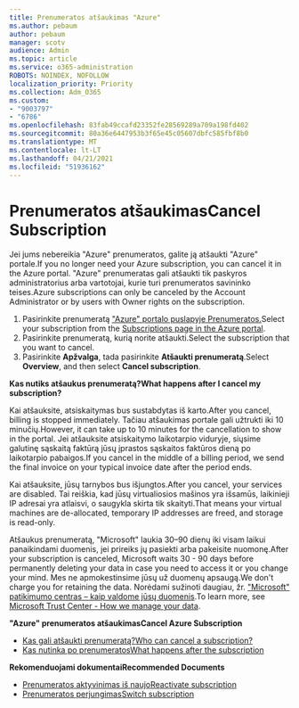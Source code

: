 ```yaml
---
title: Prenumeratos atšaukimas "Azure"
ms.author: pebaum
author: pebaum
manager: scotv
audience: Admin
ms.topic: article
ms.service: o365-administration
ROBOTS: NOINDEX, NOFOLLOW
localization_priority: Priority
ms.collection: Adm_O365
ms.custom:
- "9003797"
- "6786"
ms.openlocfilehash: 83fab49ccafd23352fe28569289a709a198fd402
ms.sourcegitcommit: 80a36e6447953b3f65e45c05607dbfc585fbf8b0
ms.translationtype: MT
ms.contentlocale: lt-LT
ms.lasthandoff: 04/21/2021
ms.locfileid: "51936162"
---
```

# <a name="cancel-subscription"></a><span data-ttu-id="90958-102">Prenumeratos atšaukimas</span><span class="sxs-lookup"><span data-stu-id="90958-102">Cancel Subscription</span></span>

<span data-ttu-id="90958-103">Jei jums nebereikia "Azure" prenumeratos, galite ją atšaukti "Azure" portale.</span><span class="sxs-lookup"><span data-stu-id="90958-103">If you no longer need your Azure subscription, you can cancel it in the Azure portal.</span></span> <span data-ttu-id="90958-104">"Azure" prenumeratas gali atšaukti tik paskyros administratorius arba vartotojai, kurie turi prenumeratos savininko teises.</span><span class="sxs-lookup"><span data-stu-id="90958-104">Azure subscriptions can only be canceled by the Account Administrator or by users with Owner rights on the subscription.</span></span>

1. <span data-ttu-id="90958-105">Pasirinkite prenumeratą ["Azure" portalo puslapyje Prenumeratos.](https://portal.azure.com/#blade/Microsoft_Azure_Billing/SubscriptionsBlade)</span><span class="sxs-lookup"><span data-stu-id="90958-105">Select your subscription from the [Subscriptions page in the Azure portal](https://portal.azure.com/#blade/Microsoft_Azure_Billing/SubscriptionsBlade).</span></span>
2. <span data-ttu-id="90958-106">Pasirinkite prenumeratą, kurią norite atšaukti.</span><span class="sxs-lookup"><span data-stu-id="90958-106">Select the subscription that you want to cancel.</span></span>
3. <span data-ttu-id="90958-107">Pasirinkite **Apžvalga**, tada pasirinkite **Atšaukti prenumeratą**.</span><span class="sxs-lookup"><span data-stu-id="90958-107">Select **Overview**, and then select **Cancel subscription**.</span></span>

<span data-ttu-id="90958-108">**Kas nutiks atšaukus prenumeratą?**</span><span class="sxs-lookup"><span data-stu-id="90958-108">**What happens after I cancel my subscription?**</span></span>

<span data-ttu-id="90958-109">Kai atšauksite, atsiskaitymas bus sustabdytas iš karto.</span><span class="sxs-lookup"><span data-stu-id="90958-109">After you cancel, billing is stopped immediately.</span></span> <span data-ttu-id="90958-110">Tačiau atšaukimas portale gali užtrukti iki 10 minučių.</span><span class="sxs-lookup"><span data-stu-id="90958-110">However, it can take up to 10 minutes for the cancellation to show in the portal.</span></span> <span data-ttu-id="90958-111">Jei atšauksite atsiskaitymo laikotarpio viduryje, siųsime galutinę sąskaitą faktūrą jūsų įprastos sąskaitos faktūros dieną po laikotarpio pabaigos.</span><span class="sxs-lookup"><span data-stu-id="90958-111">If you cancel in the middle of a billing period, we send the final invoice on your typical invoice date after the period ends.</span></span>

<span data-ttu-id="90958-112">Kai atšauksite, jūsų tarnybos bus išjungtos.</span><span class="sxs-lookup"><span data-stu-id="90958-112">After you cancel, your services are disabled.</span></span> <span data-ttu-id="90958-113">Tai reiškia, kad jūsų virtualiosios mašinos yra išsamūs, laikinieji IP adresai yra atlaisvi, o saugykla skirta tik skaityti.</span><span class="sxs-lookup"><span data-stu-id="90958-113">That means your virtual machines are de-allocated, temporary IP addresses are freed, and storage is read-only.</span></span>

<span data-ttu-id="90958-114">Atšaukus prenumeratą, "Microsoft" laukia 30–90 dienų iki visam laikui panaikindami duomenis, jei prireiks jų pasiekti arba pakeisite nuomonę.</span><span class="sxs-lookup"><span data-stu-id="90958-114">After your subscription is canceled, Microsoft waits 30 - 90 days before permanently deleting your data in case you need to access it or you change your mind.</span></span> <span data-ttu-id="90958-115">Mes ne apmokestinsime jūsų už duomenų apsaugą.</span><span class="sxs-lookup"><span data-stu-id="90958-115">We don't charge you for retaining the data.</span></span> <span data-ttu-id="90958-116">Norėdami sužinoti daugiau, žr. ["Microsoft" patikimumo centras – kaip valdome jūsų duomenis](https://go.microsoft.com/fwLink/p/?LinkID=822930&clcid=0x409).</span><span class="sxs-lookup"><span data-stu-id="90958-116">To learn more, see [Microsoft Trust Center - How we manage your data](https://go.microsoft.com/fwLink/p/?LinkID=822930&clcid=0x409).</span></span>

<span data-ttu-id="90958-117">**"Azure" prenumeratos atšaukimas**</span><span class="sxs-lookup"><span data-stu-id="90958-117">**Cancel Azure Subscription**</span></span>

- [<span data-ttu-id="90958-118">Kas gali atšaukti prenumeratą?</span><span class="sxs-lookup"><span data-stu-id="90958-118">Who can cancel a subscription?</span></span>](https://docs.microsoft.com/azure/billing/billing-how-to-cancel-azure-subscription?WT.mc_id=Portal-Microsoft_Azure_Support#who-can-cancel-a-subscription)
- [<span data-ttu-id="90958-119">Kas nutinka po prenumeratos</span><span class="sxs-lookup"><span data-stu-id="90958-119">What happens after the subscription</span></span>](https://docs.microsoft.com/azure/billing/billing-how-to-cancel-azure-subscription?WT.mc_id=Portal-Microsoft_Azure_Support#what-happens-after-i-cancel-my-subscription)

<span data-ttu-id="90958-120">**Rekomenduojami dokumentai**</span><span class="sxs-lookup"><span data-stu-id="90958-120">**Recommended Documents**</span></span>

- [<span data-ttu-id="90958-121">Prenumeratos aktyvinimas iš naujo</span><span class="sxs-lookup"><span data-stu-id="90958-121">Reactivate subscription</span></span>](https://docs.microsoft.com/azure/billing/billing-how-to-cancel-azure-subscription?WT.mc_id=Portal-Microsoft_Azure_Support#reactivate-subscription)
- [<span data-ttu-id="90958-122">Prenumeratos perjungimas</span><span class="sxs-lookup"><span data-stu-id="90958-122">Switch subscription</span></span>](https://docs.microsoft.com/azure/billing/billing-how-to-switch-azure-offer?WT.mc_id=Portal-Microsoft_Azure_Support)